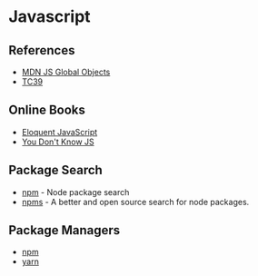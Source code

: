 # Javascript

## References

- [MDN JS Global Objects](https://developer.mozilla.org/en-US/docs/Web/JavaScript/Reference/Global_Objects)
- [TC39 ](https://www.ecma-international.org/technical-committees/tc39/?tab=general)

## Online Books

- [Eloquent JavaScript](https://eloquentjavascript.net/)
- [You Don't Know JS](https://github.com/getify/You-Dont-Know-JS/blob/1st-ed/README.md)

## Package Search

- [npm](https://www.npmjs.com/) - Node package search
- [npms](https://npms.io/) - A better and open source search for node packages.

## Package Managers

- [npm](https://docs.npmjs.com/)
- [yarn](https://yarnpkg.com/)